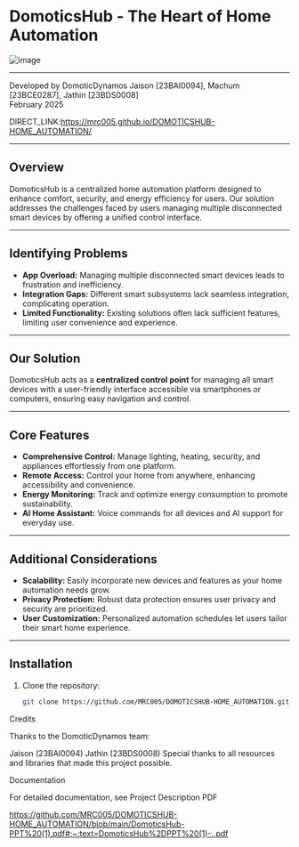# DomoticsHub - The Heart of Home Automation

![image](https://github.com/user-attachments/assets/289aeabe-7986-4205-b175-aa16671623de)

---

Developed by DomoticDynamos
Jaison [23BAI0094], Machum [23BCE0287], Jathin [23BDS0008]  
February 2025

DIRECT_LINK:https://mrc005.github.io/DOMOTICSHUB-HOME_AUTOMATION/

---

## Overview

DomoticsHub is a centralized home automation platform designed to enhance comfort, security, and energy efficiency for users. Our solution addresses the challenges faced by users managing multiple disconnected smart devices by offering a unified control interface.

---

## Identifying Problems

- **App Overload:** Managing multiple disconnected smart devices leads to frustration and inefficiency.  
- **Integration Gaps:** Different smart subsystems lack seamless integration, complicating operation.  
- **Limited Functionality:** Existing solutions often lack sufficient features, limiting user convenience and experience.

---

## Our Solution

DomoticsHub acts as a **centralized control point** for managing all smart devices with a user-friendly interface accessible via smartphones or computers, ensuring easy navigation and control.

---

## Core Features

- **Comprehensive Control:** Manage lighting, heating, security, and appliances effortlessly from one platform.  
- **Remote Access:** Control your home from anywhere, enhancing accessibility and convenience.  
- **Energy Monitoring:** Track and optimize energy consumption to promote sustainability.  
- **AI Home Assistant:** Voice commands for all devices and AI support for everyday use.

---

## Additional Considerations

- **Scalability:** Easily incorporate new devices and features as your home automation needs grow.  
- **Privacy Protection:** Robust data protection ensures user privacy and security are prioritized.  
- **User Customization:** Personalized automation schedules let users tailor their smart home experience.

---

## Installation

1. Clone the repository:  
   ```bash
   git clone https://github.com/MRC005/DOMOTICSHUB-HOME_AUTOMATION.git

Credits

Thanks to the DomoticDynamos team:

Jaison (23BAI0094)
Jathin (23BDS0008)
Special thanks to all resources and libraries that made this project possible.

Documentation

For detailed documentation, see Project Description PDF

https://github.com/MRC005/DOMOTICSHUB-HOME_AUTOMATION/blob/main/DomoticsHub-PPT%20(1).pdf#:~:text=DomoticsHub%2DPPT%20(1)-,.pdf

